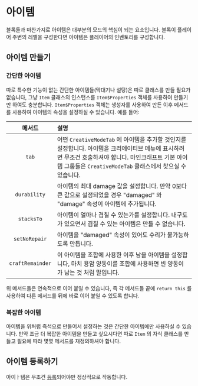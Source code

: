 아이템
=====

블록들과 마찬가지로 아이템은 대부분의 모드의 핵심이 되는 요소입니다. 블록이 플레이어 주변의 레벨을 구성한다면 아이템은 플레이어의 인벤토리를 구성합니다.

아이템 만들기
----------------

### 간단한 아이템

따로 특수한 기능이 없는 간단한 아이템들(막대기나 설탕)은 따로 클래스를 만들 필요가 없습니다, 그냥 `Item` 클래스의 인스턴스를 `Item$Properties` 객체를 사용하여 만들기만 하여도 충분합니다. `Item$Properties` 객체는 생성자를 사용하여 만든 이후 메서드를 사용하여 아이템의 속성을 설정하실 수 있습니다. 예를 들어:

|       메서드        | 설명                                                                                                                                      |
|:----------------:|:----------------------------------------------------------------------------------------------------------------------------------------|
|      `tab`       | 어떤 `CreativeModeTab` 에 아이템을 추가할 것인지를 설정합니다. 아이템을 크리에이티브 메뉴에 표시하려면 무조건 호출하셔야 합니다. 마인크래프트 기본 아이템 그룹들은 `CreativeModeTab` 클래스에서 찾으실 수 있습니다. |
|   `durability`   | 아이템의 최대 damage 값을 설정합니다. 만약 0보다 큰 값으로 설정되었을 경우 "damaged" 와 "damage" 속성이 아이템에 추가됩니다.                                                     |
|    `stacksTo`    | 아이템이 얼마나 겹칠 수 있는가를 설정합니다. 내구도가 있으면서 겹칠 수 있는 아이템은 만들 수 없습니다.                                                                             |
|  `setNoRepair`   | 아이템을 "damaged" 속성이 있어도 수리가 불가능하도록 만듭니다.                                                                                                 |
| `craftRemainder` | 이 아이템을 조합에 사용한 이후 남을 아이템을 설정합니다, 마치 용암 양동이를 조합에 사용하면 빈 양동이가 남는 것 처럼 말입니다.                                                               |

위 메서드들은 연속적으로 이어 붙일 수 있습니다, 즉 각 메서드들 끝에 `return this` 를 사용하여 다른 메서드를 뒤에 바로 이어 붙일 수 있도록 합니다.

### 복잡한 아이템

아이템을 위처럼 즉석으로 만들어서 설정하는 것은 간단한 아이템에만 사용하실 수 있습니다. 만약 조금 더 복잡한 아이템을 만들고 싶으시다면 따로 `Item` 의 자식 클래스를 만들고 필요에 따라 몇몇 메서드를 재정의하셔야 합니다.

아이템 등록하기
-------------------

아이ㅏ템은 무조건 [등록][등록]되어야만 정상적으로 작동합니다.

[등록]: ../concepts/registries.md#객체-등록하기
